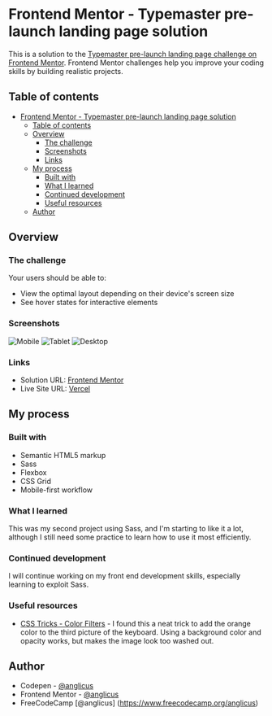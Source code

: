 # Frontend Mentor - Typemaster pre-launch landing page solution

This is a solution to the [Typemaster pre-launch landing page challenge on Frontend Mentor](https://www.frontendmentor.io/challenges/typemaster-prelaunch-landing-page-J6-Yj5J-X/hub/typemaster-prelaunch-landing-page-5hRmzoCgO). Frontend Mentor challenges help you improve your coding skills by building realistic projects.

## Table of contents

- [Frontend Mentor - Typemaster pre-launch landing page solution](#frontend-mentor---typemaster-pre-launch-landing-page-solution)
  - [Table of contents](#table-of-contents)
  - [Overview](#overview)
    - [The challenge](#the-challenge)
    - [Screenshots](#screenshots)
    - [Links](#links)
  - [My process](#my-process)
    - [Built with](#built-with)
    - [What I learned](#what-i-learned)
    - [Continued development](#continued-development)
    - [Useful resources](#useful-resources)
  - [Author](#author)

## Overview

### The challenge

Your users should be able to:

- View the optimal layout depending on their device's screen size
- See hover states for interactive elements

### Screenshots

![Mobile](./screenshots/screenshot-mobile.jpg)
![Tablet](./screenshots/screenshot-tablet.jpg)
![Desktop](./screenshots/screenshot-desktop.jpg)

### Links

- Solution URL: [Frontend Mentor](https://www.frontendmentor.io/solutions/mobile-first-using-sass-flexbox-grid-9lz2AKi5u)
- Live Site URL: [Vercel](https://fem-typemaster-pre-launch.vercel.app/)

## My process

### Built with

- Semantic HTML5 markup
- Sass
- Flexbox
- CSS Grid
- Mobile-first workflow

### What I learned

This was my second project using Sass, and I'm starting to like it a lot, although I still need some practice to learn how to use it most efficiently.

### Continued development

I will continue working on my front end development skills, especially learning to exploit Sass.

### Useful resources

- [CSS Tricks - Color Filters](https://css-tricks.com/color-filters-can-turn-your-gray-skies-blue/) - I found this a neat trick to add the orange color to the third picture of the keyboard. Using a background color and opacity works, but makes the image look too washed out.

## Author

- Codepen - [@anglicus](https://codepen.io/anglicus)
- Frontend Mentor - [@anglicus](https://www.frontendmentor.io/profile/anglicus)
- FreeCodeCamp [@anglicus] (https://www.freecodecamp.org/anglicus)
